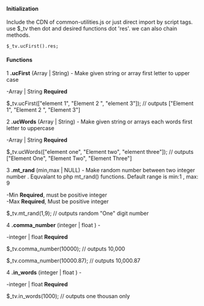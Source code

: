 #### Initialization

Include the CDN of common-utilities.js or just direct import by script tags.
use $_tv then dot and desired functions dot 'res'. we can also chain methods.

    $_tv.ucFirst().res;

#### Functions
1 **.ucFirst** (Array | String) - Make given string or array first letter to upper case 

-Array | String **Required**

   $_tv.ucFirst(["element 1", "Element 2 ", "element 3"]); // outputs  ["Element 1", "Element 2 ", "Element 3"]

2 **.ucWords** (Array | String)  - Make given string or arrays each words first letter to uppercase 

-Array | String **Required**

   $_tv.ucWords(["element one", "Element two", "element three"]); // outputs  ["Element One", "Element Two", "Element Three"]

3 **.mt_rand** (min,max | NULL) - Make random number between two integer number . Equvalant to php mt_rand() functions. Default range is min:1 , max: 9 

-Min **Required**, must be positive integer <br>
-Max **Required**, Must be positive integer

   $_tv.mt_rand(1,9); // outputs  random "One" digit number


4 **.comma_number** (integer | float ) -  

-integer | float  **Required**

   $_tv.comma_number(10000); // outputs   10,000

   $_tv.comma_number(10000.87); // outputs   10,000.87



4 **.in_words** (integer | float ) -  

-integer | float  **Required**

   $_tv.in_words(1000); // outputs   one thousan only
